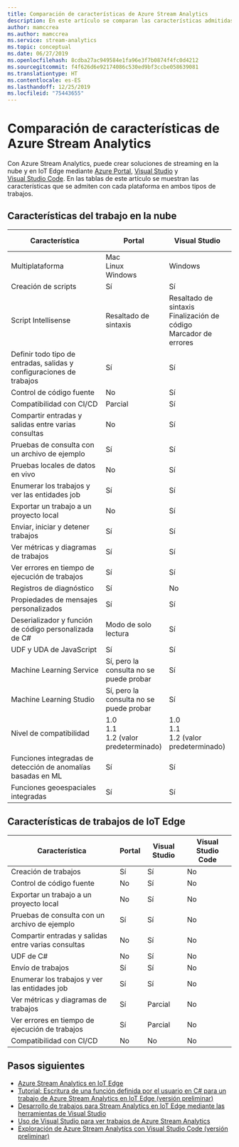 ```yaml
---
title: Comparación de características de Azure Stream Analytics
description: En este artículo se comparan las características admitidas en los trabajos en la nube de Azure Stream Analytics y en los trabajos de IoT Edge en Azure Portal, Visual Studio y Visual Studio Code.
author: mamccrea
ms.author: mamccrea
ms.service: stream-analytics
ms.topic: conceptual
ms.date: 06/27/2019
ms.openlocfilehash: 8cdba27ac949584e1fa96e3f7b0874f4fc0d4212
ms.sourcegitcommit: f4f626d6e92174086c530ed9bf3ccbe058639081
ms.translationtype: HT
ms.contentlocale: es-ES
ms.lasthandoff: 12/25/2019
ms.locfileid: "75443655"
---
```

# <a name="azure-stream-analytics-feature-comparison"></a>Comparación de características de Azure Stream Analytics

Con Azure Stream Analytics, puede crear soluciones de streaming en la nube y en IoT Edge mediante [Azure Portal](stream-analytics-quick-create-portal.md), [Visual Studio](stream-analytics-quick-create-vs.md) y [Visual Studio Code](quick-create-vs-code.md). En las tablas de este artículo se muestran las características que se admiten con cada plataforma en ambos tipos de trabajos.

## <a name="cloud-job-features"></a>Características del trabajo en la nube


|Característica  |Portal  |Visual Studio  |Visual Studio Code  |
|---------|---------|---------|---------|
|Multiplataforma     |Mac</br>Linux</br>Windows         |Windows        |Mac</br>Linux</br>Windows          |
|Creación de scripts     |Sí         |Sí         |Sí         |
|Script Intellisense     |Resaltado de sintaxis         |Resaltado de sintaxis</br>Finalización de código</br>Marcador de errores         |Resaltado de sintaxis</br>Finalización de código</br>Marcador de errores         |
|Definir todo tipo de entradas, salidas y configuraciones de trabajos     |Sí         |Sí         |Sí         |
|Control de código fuente     |No         |Sí         |Sí         |
|Compatibilidad con CI/CD     |Parcial         |Sí         |Sí         |
|Compartir entradas y salidas entre varias consultas     |No         |Sí         |Sí         |
|Pruebas de consulta con un archivo de ejemplo     |Sí         |Sí        |Sí         |
|Pruebas locales de datos en vivo     |No         |Sí       |Sí      |
|Enumerar los trabajos y ver las entidades job     |Sí         |Sí        |Sí         |
|Exportar un trabajo a un proyecto local     |No         |Sí         |Sí         |
|Enviar, iniciar y detener trabajos     |Sí         |Sí         |Sí         |
|Ver métricas y diagramas de trabajos     |Sí         |Sí         |Abrir en el portal         |
|Ver errores en tiempo de ejecución de trabajos     |Sí         |Sí         |No         |
|Registros de diagnóstico     |Sí         |No         |No         |
|Propiedades de mensajes personalizados     |Sí         |Sí         |No       |
|Deserializador y función de código personalizada de C#|Modo de solo lectura|Sí|No|
|UDF y UDA de JavaScript     |Sí         |Sí         |Solo Windows         |
|Machine Learning Service     |Sí, pero la consulta no se puede probar        |Sí         |No         |
|Machine Learning Studio     |Sí, pero la consulta no se puede probar        |Sí |No         |
|Nivel de compatibilidad     |1.0</br>1.1</br>1.2 (valor predeterminado)         |1.0</br>1.1</br>1.2 (valor predeterminado)           |1.0</br>1.1</br>1.2 (valor predeterminado)           |
|Funciones integradas de detección de anomalías basadas en ML     |Sí         |Sí         |Sí         |
|Funciones geoespaciales integradas     |Sí         |Sí         |Sí         |



## <a name="iot-edge-job-features"></a>Características de trabajos de IoT Edge

|Característica  |Portal  |Visual Studio  |Visual Studio Code  |
|---------|---------|---------|---------|
|Creación de trabajos     |Sí         |Sí         |No         |
|Control de código fuente     |No         |Sí         |No         |
|Exportar un trabajo a un proyecto local     |No         |Sí         |No         |
|Pruebas de consulta con un archivo de ejemplo     |Sí         |Sí         |No         |
|Compartir entradas y salidas entre varias consultas     |No         |Sí         |No         |
|UDF de C#     |No         |Sí         |No         |
|Envío de trabajos     |Sí         |Sí         |No         |
|Enumerar los trabajos y ver las entidades job     |Sí         |Sí         |No         |
|Ver métricas y diagramas de trabajos     |Sí         |Parcial         |No         |
|Ver errores en tiempo de ejecución de trabajos     |Sí         |Parcial         |No         |
|Compatibilidad con CI/CD     |No         |No         |No         |


## <a name="next-steps"></a>Pasos siguientes

* [Azure Stream Analytics en IoT Edge](stream-analytics-edge.md)
* [Tutorial: Escritura de una función definida por el usuario en C# para un trabajo de Azure Stream Analytics en IoT Edge (versión preliminar)](stream-analytics-edge-csharp-udf.md)
* [Desarrollo de trabajos para Stream Analytics en IoT Edge mediante las herramientas de Visual Studio](stream-analytics-tools-for-visual-studio-edge-jobs.md)
* [Uso de Visual Studio para ver trabajos de Azure Stream Analytics](stream-analytics-vs-tools.md)
* [Exploración de Azure Stream Analytics con Visual Studio Code (versión preliminar)](visual-studio-code-explore-jobs.md)


